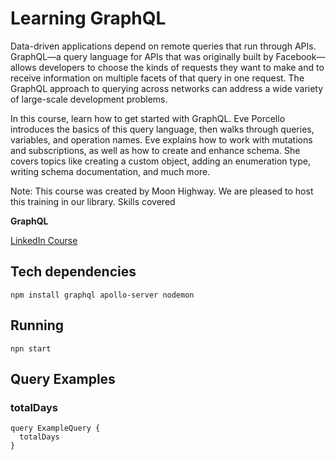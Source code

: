 
# Learning GraphQL

Data-driven applications depend on remote queries that run through APIs. GraphQL—a query language for APIs that was originally built by Facebook—allows developers to choose the kinds of requests they want to make and to receive information on multiple facets of that query in one request. The GraphQL approach to querying across networks can address a wide variety of large-scale development problems.

In this course, learn how to get started with GraphQL. Eve Porcello introduces the basics of this query language, then walks through queries, variables, and operation names. Eve explains how to work with mutations and subscriptions, as well as how to create and enhance schema. She covers topics like creating a custom object, adding an enumeration type, writing schema documentation, and much more.

Note: This course was created by Moon Highway. We are pleased to host this training in our library.
Skills covered

**GraphQL**

[LinkedIn Course](%5Bhttps://www.linkedin.com/learning/learning-graphql-11292553/sending-input-types-to-mutations%5D)

## Tech dependencies
```
npm install graphql apollo-server nodemon
```
## Running
```
npn start
```

## Query Examples

### totalDays
```
query ExampleQuery {
  totalDays
}
```

